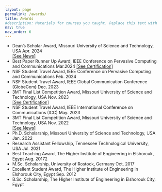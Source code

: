 ```yaml
---
layout: page
permalink: /awards/
title: Awards
#description: Materials for courses you taught. Replace this text with your description.
nav: true
nav_order: 6
---
```



<ul class="circle-bullets">
<li>Dean’s Scholar Award, Missouri University of Science and Technology, USA Apr. 2024</li> <a href="https://news.mst.edu/2024/05/sts-college-of-engineering-and-computing-ph-d-students-receive-deans-awards/">[See News]</a>


  
<li>Best Paper Runner Up Award, IEEE Conference on Pervasive Computing and Communications Mar.2024 <a href="/assets/pdf/Percom_certificate.pdf" target="_blank">[See Certification]</a></li>
<li>NSF Student Travel Award, IEEE Conference on Pervasive Computing and Communications Feb. 2024</li>
<li>NSF Student Travel Award, IEEE Global Communication Conference (GlobeCom) Dec. 2023</li>
<li>3MT Final List Competition Award, Missouri University of Science and Technology, USA Nov. 2023</li><a href="/assets/img/3MT_2024.png" target="_blank">[See Certification]</a></li>
<li>NSF Student Travel Award, IEEE International Conference on Communications (ICC) May. 2023</li>
<li>3MT Final List Competition Award, Missouri University of Science and Technology, USA Nov. 2022</li><a href="https://econnection.mst.edu/2022/11/sundaramoorthy-wins-three-minute-thesis-competition/">[See News]</a>
<li>Ph.D. Scholarship, Missouri University of Science and Technology, USA Jan. 2022</li>
<li>Research Assistant Fellowship, Tennessee Technological University, USA Jul. 2021</li>
<li>Best Teaching Award, The Higher Institute of Engineering in Elshorouk, Egypt Aug. 20172</li>
<li>M.Sc. Scholarship, University of Rostock, Germany Oct. 2017</li>
<li>Excellent Student Award, The Higher Institute of Engineering in Elshorouk City, Egypt Sep. 2012</li>
<li>B.Sc. Scholarship, The Higher Institute of Engineering in Elshorouk City, Egypt</li>
</ul>















